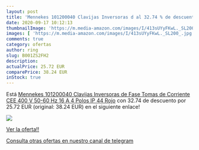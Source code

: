 ```yaml
---
layout: post
title: 'Mennekes 101200040 Clavijas Inversoras d al 32.74 % de descuento'
date: 2020-09-17 10:12:13
thumbnailImage: 'https://m.media-amazon.com/images/I/413sUYyFKwL._SL200_.jpg'
images: [ 'https://m.media-amazon.com/images/I/413sUYyFKwL._SL200_.jpg' ]
comments: true
category: ofertas
author: ring
slug: B001ZS2FH2
description:
actualPrice: 25.72 EUR
comparePrice: 38.24 EUR
inStock: true
---
```


Está [Mennekes 101200040 Clavijas Inversoras de Fase  Tomas de Corriente CEE  400 V  50-60 Hz  16 A  4 Polos  IP 44  Rojo](https://www.amazon.com/dp/B001ZS2FH2/?tag=redken08-20) con 32.74 de descuento por 25.72 EUR (original: 38.24 EUR) en el siguiente enlace!

[![](https://m.media-amazon.com/images/I/413sUYyFKwL._SL200_.jpg)](https://www.amazon.com/dp/B001ZS2FH2/?tag=redken08-20)

[Ver la oferta!!](https://www.amazon.com/dp/B001ZS2FH2/?tag=redken08-20)

[Consulta otras ofertas en nuestro canal de telegram](https://t.me/s/ofertas25)
